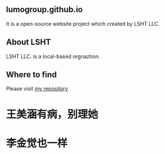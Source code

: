 ## lumogroup.github.io
It is a open-source website project which created by LSHT LLC. 
## About LSHT
LSHT LLC. is a local-based orgnaztion.
## Where to find
Please visit 
[ my repository](https://github.com/LUMOGROUP/lumogroup.github.io)
# 王美涵有病，别理她
# 李金觉也一样
